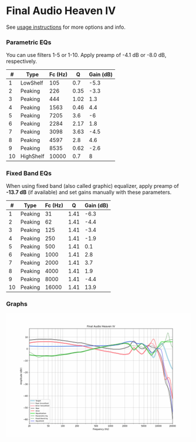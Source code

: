 # Final Audio Heaven IV
See [usage instructions](https://github.com/jaakkopasanen/AutoEq#usage) for more options and info.

### Parametric EQs
You can use filters 1-5 or 1-10. Apply preamp of -4.1 dB or -8.0 dB, respectively.

|   # | Type      |   Fc (Hz) |    Q |   Gain (dB) |
|-----|-----------|-----------|------|-------------|
|   1 | LowShelf  |       105 | 0.7  |        -5.3 |
|   2 | Peaking   |       226 | 0.35 |        -3.3 |
|   3 | Peaking   |       444 | 1.02 |         1.3 |
|   4 | Peaking   |      1563 | 0.46 |         4.4 |
|   5 | Peaking   |      7205 | 3.6  |        -6   |
|   6 | Peaking   |      2284 | 2.17 |         1.8 |
|   7 | Peaking   |      3098 | 3.63 |        -4.5 |
|   8 | Peaking   |      4597 | 2.8  |         4.6 |
|   9 | Peaking   |      8535 | 0.62 |        -2.6 |
|  10 | HighShelf |     10000 | 0.7  |         8   |

### Fixed Band EQs
When using fixed band (also called graphic) equalizer, apply preamp of **-13.7 dB** (if available) and set gains manually with these parameters.

|   # | Type    |   Fc (Hz) |    Q |   Gain (dB) |
|-----|---------|-----------|------|-------------|
|   1 | Peaking |        31 | 1.41 |        -6.3 |
|   2 | Peaking |        62 | 1.41 |        -4.4 |
|   3 | Peaking |       125 | 1.41 |        -3.4 |
|   4 | Peaking |       250 | 1.41 |        -1.9 |
|   5 | Peaking |       500 | 1.41 |         0.1 |
|   6 | Peaking |      1000 | 1.41 |         2.8 |
|   7 | Peaking |      2000 | 1.41 |         3.7 |
|   8 | Peaking |      4000 | 1.41 |         1.9 |
|   9 | Peaking |      8000 | 1.41 |        -4.4 |
|  10 | Peaking |     16000 | 1.41 |        13.9 |

### Graphs
![](./Final%20Audio%20Heaven%20IV.png)
